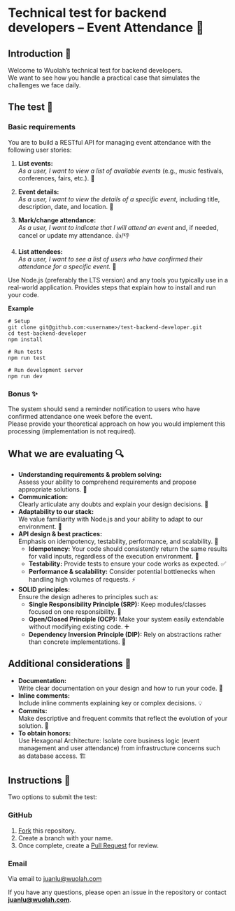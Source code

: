 # Technical test for backend developers – Event Attendance 🎫

## Introduction 👋
Welcome to Wuolah’s technical test for backend developers.  
We want to see how you handle a practical case that simulates the challenges we face daily.

## The test 📝

### Basic requirements
You are to build a RESTful API for managing event attendance with the following user stories:

1. **List events:**  
   *As a user, I want to view a list of available events* (e.g., music festivals, conferences, fairs, etc.). 🎉

2. **Event details:**  
   *As a user, I want to view the details of a specific event*, including title, description, date, and location. 📅

3. **Mark/change attendance:**  
   *As a user, I want to indicate that I will attend an event* and, if needed, cancel or update my attendance. 👍/👎

4. **List attendees:**  
   *As a user, I want to see a list of users who have confirmed their attendance for a specific event.* 👥

Use Node.js (preferably the LTS version) and any tools you typically use in a real-world application.
Provides steps that explain how to install and run your code.

**Example**
```shell
# Setup
git clone git@github.com:<username>/test-backend-developer.git
cd test-backend-developer
npm install

# Run tests
npm run test

# Run development server
npm run dev
```

### Bonus ✨
The system should send a reminder notification to users who have confirmed attendance one week before the event.  
Please provide your theoretical approach on how you would implement this processing (implementation is not required).

## What we are evaluating 🔍
- **Understanding requirements & problem solving:**  
  Assess your ability to comprehend requirements and propose appropriate solutions. 🧠
- **Communication:**  
  Clearly articulate any doubts and explain your design decisions. 💬
- **Adaptability to our stack:**  
  We value familiarity with Node.js and your ability to adapt to our environment. 🔧
- **API design & best practices:**  
  Emphasis on idempotency, testability, performance, and scalability. 🚀  
  - **Idempotency:** Your code should consistently return the same results for valid inputs, regardless of the execution environment. 🔄
  - **Testability:** Provide tests to ensure your code works as expected. ✅
  - **Performance & scalability:** Consider potential bottlenecks when handling high volumes of requests. ⚡
- **SOLID principles:**  
  Ensure the design adheres to principles such as:  
  - **Single Responsibility Principle (SRP):** Keep modules/classes focused on one responsibility. 🎯
  - **Open/Closed Principle (OCP):** Make your system easily extendable without modifying existing code. ➕
  - **Dependency Inversion Principle (DIP):** Rely on abstractions rather than concrete implementations. 🔌

## Additional considerations 📌
- **Documentation:**  
  Write clear documentation on your design and how to run your code. 📖
- **Inline comments:**  
  Include inline comments explaining key or complex decisions. 💡
- **Commits:**  
  Make descriptive and frequent commits that reflect the evolution of your solution. 🔄
- **To obtain honors:**  
  Use Hexagonal Architecture: Isolate core business logic (event management and user attendance) from infrastructure concerns such as database access. 🏗️

## Instructions 🔧

Two options to submit the test:

### GitHub

1. [Fork](https://github.com/wuolah/test-backend-developer/fork) this repository.
2. Create a branch with your name.
3. Once complete, create a [Pull Request](https://docs.github.com/en/pull-requests/collaborating-with-pull-requests/proposing-changes-to-your-work-with-pull-requests/about-pull-requests) for review.

### Email

Via email to juanlu@wuolah.com

If you have any questions, please open an issue in the repository or contact **juanlu@wuolah.com**.
